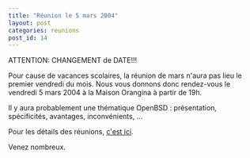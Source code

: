 ```yaml
---
title: "Réunion le 5 mars 2004"
layout: post
categories: reunions
post_id: 14
---
```

ATTENTION: CHANGEMENT de DATE!!!

Pour cause de vacances scolaires, la réunion de mars n'aura pas lieu le premier vendredi du mois. Nous vous donnons donc rendez-vous le vendredi 5 mars 2004 à la Maison Orangina à partir de 19h.

Il y aura probablement une thématique OpenBSD : présentation, spécificités, avantages, inconvénients, …

Pour les détails des réunions, [c'est ici](/association/les-reunions-du-plug/).

Venez nombreux.
